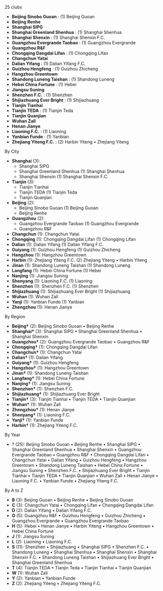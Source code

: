 25 clubs

- **Beijing Sinobo Guoan** : (1) Beijing Guoan
- **Beijing Renhe**
- **Shanghai SIPG**
- **Shanghai Greenland Shenhua** : (1) Shanghai Shenhua
- **Shanghai Shenxin** : (1) Shanghai Shenxin F.C.
- **Guangzhou Evergrande Taobao** : (1) Guangzhou Evergrande
- **Guangzhou R&F**
- **Chongqing Dangdai Lifan** : (1) Chongqing Lifan
- **Changchun Yatai**
- **Dalian Yifang** : (1) Dalian Yifang F.C.
- **Guizhou Hengfeng** : (1) Guizhou Zhicheng
- **Hangzhou Greentown**
- **Shandong Luneng Taishan** : (1) Shandong Luneng
- **Hebei China Fortune** : (1) Hebei
- **Jiangsu Suning**
- **Shenzhen F.C.** : (1) Shenzhen
- **Shijiazhuang Ever Bright** : (1) Shijiazhuang
- **Tianjin Tianhai**
- **Tianjin TEDA** : (1) Tianjin Teda
- **Tianjin Quanjian**
- **Wuhan Zall**
- **Henan Jianye**
- **Liaoning F.C.** : (1) Liaoning
- **Yanbian Funde** : (1) Yanbian
- **Zhejiang Yiteng F.C.** : (2) Harbin Yiteng • Zhejiang Yiteng




By City

- **Shanghai** (3): 
  - Shanghai SIPG 
  - Shanghai Greenland Shenhua  (1) Shanghai Shenhua
  - Shanghai Shenxin  (1) Shanghai Shenxin F.C.
- **Tianjin** (3): 
  - Tianjin Tianhai 
  - Tianjin TEDA  (1) Tianjin Teda
  - Tianjin Quanjian 
- **Beijing** (2): 
  - Beijing Sinobo Guoan  (1) Beijing Guoan
  - Beijing Renhe 
- **Guangzhou** (2): 
  - Guangzhou Evergrande Taobao  (1) Guangzhou Evergrande
  - Guangzhou R&F 
- **Changchun** (1): Changchun Yatai 
- **Chongqing** (1): Chongqing Dangdai Lifan  (1) Chongqing Lifan
- **Dalian** (1): Dalian Yifang  (1) Dalian Yifang F.C.
- **Guiyang** (1): Guizhou Hengfeng  (1) Guizhou Zhicheng
- **Hangzhou** (1): Hangzhou Greentown 
- **Harbin** (1): Zhejiang Yiteng F.C.  (2) Zhejiang Yiteng • Harbin Yiteng
- **Jinan** (1): Shandong Luneng Taishan  (1) Shandong Luneng
- **Langfang** (1): Hebei China Fortune  (1) Hebei
- **Nanjing** (1): Jiangsu Suning 
- **Shenyang** (1): Liaoning F.C.  (1) Liaoning
- **Shenzhen** (1): Shenzhen F.C.  (1) Shenzhen
- **Shijiazhuang** (1): Shijiazhuang Ever Bright  (1) Shijiazhuang
- **Wuhan** (1): Wuhan Zall 
- **Yanji** (1): Yanbian Funde  (1) Yanbian
- **Zhengzhou** (1): Henan Jianye 




By Region

- **Beijing†** (2):   Beijing Sinobo Guoan • Beijing Renhe
- **Shanghai†** (3):   Shanghai SIPG • Shanghai Greenland Shenhua • Shanghai Shenxin
- **Guangzhou†** (2):   Guangzhou Evergrande Taobao • Guangzhou R&F
- **Chongqing†** (1):   Chongqing Dangdai Lifan
- **Changchun†** (1):   Changchun Yatai
- **Dalian†** (1):   Dalian Yifang
- **Guiyang†** (1):   Guizhou Hengfeng
- **Hangzhou†** (1):   Hangzhou Greentown
- **Jinan†** (1):   Shandong Luneng Taishan
- **Langfang†** (1):   Hebei China Fortune
- **Nanjing†** (1):   Jiangsu Suning
- **Shenzhen†** (1):   Shenzhen F.C.
- **Shijiazhuang†** (1):   Shijiazhuang Ever Bright
- **Tianjin†** (3):   Tianjin Tianhai • Tianjin TEDA • Tianjin Quanjian
- **Wuhan†** (1):   Wuhan Zall
- **Zhengzhou†** (1):   Henan Jianye
- **Shenyang†** (1):   Liaoning F.C.
- **Yanji†** (1):   Yanbian Funde
- **Harbin†** (1):   Zhejiang Yiteng F.C.




By Year

- ? (25):   Beijing Sinobo Guoan • Beijing Renhe • Shanghai SIPG • Shanghai Greenland Shenhua • Shanghai Shenxin • Guangzhou Evergrande Taobao • Guangzhou R&F • Chongqing Dangdai Lifan • Changchun Yatai • Dalian Yifang • Guizhou Hengfeng • Hangzhou Greentown • Shandong Luneng Taishan • Hebei China Fortune • Jiangsu Suning • Shenzhen F.C. • Shijiazhuang Ever Bright • Tianjin Tianhai • Tianjin TEDA • Tianjin Quanjian • Wuhan Zall • Henan Jianye • Liaoning F.C. • Yanbian Funde • Zhejiang Yiteng F.C.






By A to Z

- **B** (3): Beijing Guoan • Beijing Renhe • Beijing Sinobo Guoan
- **C** (3): Changchun Yatai • Chongqing Lifan • Chongqing Dangdai Lifan
- **D** (2): Dalian Yifang • Dalian Yifang F.C.
- **G** (5): Guangzhou R&F • Guizhou Hengfeng • Guizhou Zhicheng • Guangzhou Evergrande • Guangzhou Evergrande Taobao
- **H** (5): Hebei • Henan Jianye • Harbin Yiteng • Hangzhou Greentown • Hebei China Fortune
- **J** (1): Jiangsu Suning
- **L** (2): Liaoning • Liaoning F.C.
- **S** (11): Shenzhen • Shijiazhuang • Shanghai SIPG • Shenzhen F.C. • Shandong Luneng • Shanghai Shenhua • Shanghai Shenxin • Shanghai Shenxin F.C. • Shandong Luneng Taishan • Shijiazhuang Ever Bright • Shanghai Greenland Shenhua
- **T** (4): Tianjin TEDA • Tianjin Teda • Tianjin Tianhai • Tianjin Quanjian
- **W** (1): Wuhan Zall
- **Y** (2): Yanbian • Yanbian Funde
- **Z** (2): Zhejiang Yiteng • Zhejiang Yiteng F.C.




